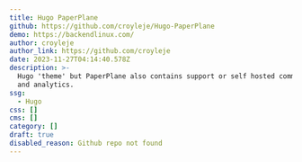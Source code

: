 ```yaml
---
title: Hugo PaperPlane
github: https://github.com/croyleje/Hugo-PaperPlane
demo: https://backendlinux.com/
author: croyleje
author_link: https://github.com/croyleje
date: 2023-11-27T04:14:40.578Z
description: >-
  Hugo 'theme' but PaperPlane also contains support or self hosted commenting
  and analytics.
ssg:
  - Hugo
css: []
cms: []
category: []
draft: true
disabled_reason: Github repo not found
---
```

